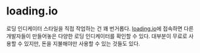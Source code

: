 # loading.io

로딩 인디케이터 스타일을 직접 작업하는 건 꽤 번거롭다. [loading.io](https://loading.io/)에 접속하면 다른 개발자들이 만들어놓은 다양한 로딩 인디케이터를 확인할 수 있다. 대부분이 무료로 사용할 수 있지만, 돈을 지불해야만 사용할 수 있는 것들도 있다.
